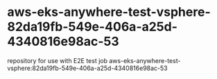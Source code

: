 # aws-eks-anywhere-test-vsphere-82da19fb-549e-406a-a25d-4340816e98ac-53
repository for use with E2E test job aws-eks-anywhere-test-vsphere:82da19fb-549e-406a-a25d-4340816e98ac-53
